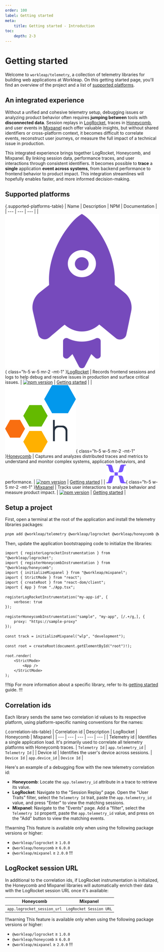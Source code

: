 ```yaml
---
order: 100
label: Getting started
meta:
    title: Getting started - Introduction
toc:
    depth: 2-3
---
```


# Getting started

Welcome to `workleap/telemetry`, a collection of telemetry libraries for building web applications at Workleap. On this getting started page, you'll find an overview of the project and a list of [supported platforms](#supported-platforms).

## An integrated experience

Without a unified and cohesive telemetry setup, debugging issues or analyzing product behavior often requires **jumping between** tools with **disconnected data**. Session replays in [LogRocket](https://logrocket.com/), traces in [Honeycomb](https://www.honeycomb.io/), and user events in [Mixpanel](https://mixpanel.com/) each offer valuable insights, but without shared identifiers or cross-platform context, it becomes difficult to correlate events, reconstruct user journeys, or measure the full impact of a technical issue in production.

This integrated experience brings together LogRocket, Honeycomb, and Mixpanel. By linking session data, performance traces, and user interactions through consistent identifiers. It becomes possible to **trace** a **single** application **event across systems**, from backend performance to frontend behavior to product impact. This integration streamlines will hopefully enables faster, and more informed decision-making.

## Supported platforms

{.supported-platforms-table}
| Name | Description | NPM | Documentation |
| --- | --- | --- |
| ![](../static/logos/logrocket.svg){ class="h-5 w-5 mr-2 -mt-1" }[LogRocket](https://logrocket.com/) | Records frontend sessions and logs to help debug and resolve issues in production and surface critical issues. | [![npm version](https://img.shields.io/npm/v/@workleap/logrocket)](https://www.npmjs.com/package/@workleap/logrocket) | [Getting started](../logrocket/getting-started.md) |
| ![](../static/logos/honeycomb.svg){ class="h-5 w-5 mr-2 -mt-1" }[Honeycomb](https://www.honeycomb.io/) | Captures and analyzes distributed traces and metrics to understand and monitor complex systems, application behaviors, and performance. | [![npm version](https://img.shields.io/npm/v/@workleap/honeycomb)](https://www.npmjs.com/package/@workleap/honeycomb) | [Getting started](../honeycomb/getting-started.md) |
| ![](../static/logos/mixpanel.svg){ class="h-5 w-5 mr-2 -mt-1" }[Mixpanel](https://mixpanel.com/) | Tracks user interactions to analyze behavior and measure product impact. | [![npm version](https://img.shields.io/npm/v/@workleap/mixpanel)](https://www.npmjs.com/package/@workleap/mixpanel) | [Getting started](../mixpanel/getting-started.md) |

## Setup a project

First, open a terminal at the root of the application and install the telemetry libraries packages:

```bash
pnpm add @workleap/telemetry @workleap/logrocket @workleap/honeycomb @workleap/mixpanel @opentelemetry/api logrocket
```

Then, update the application bootstrapping code to initialize the libraries:

```tsx !#8-10,12-14,16 index.tsx
import { registerLogrocketInstrumentation } from "@workleap/logrocket";
import { registerHoneycombInstrumentation } from "@workleap/honeycomb";
import { initializeMixpanel } from "@workleap/mixpanel";
import { StrictMode } from "react";
import { createRoot } from "react-dom/client";
import { App } from "./App.tsx";

registerLogRocketInstrumentation("my-app-id", {
    verbose: true
});

registerHoneycombInstrumentation("sample", "my-app", [/.+/g,], {
    proxy: "https://sample-proxy"
});

const track = initializeMixpanel("wlp", "development");

const root = createRoot(document.getElementById("root")!);

root.render(
    <StrictMode>
        <App />
    </StrictMode>
);
```

!!!tip
For more information about a specific library, refer to its [getting started](#supported-platforms) guide.
!!!

## Correlation ids

Each library sends the same two correlation id values to its respective platform, using platform-specific naming conventions for the names:

{.correlation-ids-table}
| Correlation id | Description | LogRocket | Honeycomb | Mixpanel |
| --- | --- | --- | --- | --- |
| Telemetry id | Identifies a single application load. It's primarily used to correlate all telemetry platforms with Honeycomb traces. | `Telemetry Id` | `app.telemetry_id` | `Telemetry Id` |
| Device id | Identifies the user's device across sessions. | `Device Id` | `app.device_id` | `Device Id` |

Here's an example of a debugging flow with the new telemetry correlation id:

- **Honeycomb**: Locate the `app.telemetry_id` attribute in a trace to retrieve its value.
- **LogRocket**: Navigate to the "Session Replay" page. Open the "User Traits" filter, select the `Telemetry Id` trait, paste the `app.telemetry_id` value, and press "Enter" to view the matching sessions.
- **Mixpanel**: Navigate to the "Events" page. Add a "filter", select the `Telemetry Id` propertt, paste the `app.telemetry_id` value, and press on the "Add" button to view the matching events.

!!!warning
This feature is available only when using the following package versions or higher:

- `@workleap/logrocket` ≥ `1.0.0`
- `@workleap/honeycomb` ≥ `6.0.0`
- `@workleap/mixpanel` ≥ `2.0.0`
!!!

## LogRocket session URL

In additional to the correlation ids, if LogRocket instrumentation is initialized, the Honeycomb and Mixpanel libraries will automatically enrich their data with the LogRocket session URL once it's available:

| Honeycomb | Mixpanel |
| --- | --- |
| `app.logrocket_session_url` | `LogRocket Session URL` |

!!!warning
This feature is available only when using the following package versions or higher:

- `@workleap/logrocket` ≥ `1.0.0`
- `@workleap/honeycomb` ≥ `6.0.0`
- `@workleap/mixpanel` ≥ `2.0.0`
!!!





